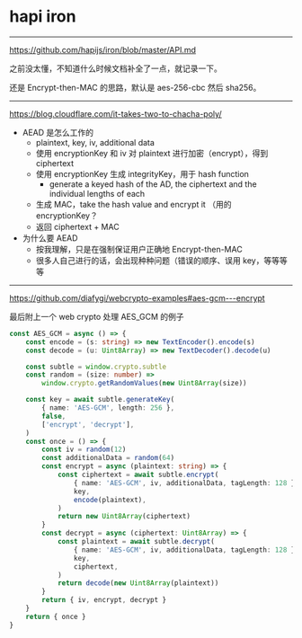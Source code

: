 # hapi iron

---

https://github.com/hapijs/iron/blob/master/API.md

之前没太懂，不知道什么时候文档补全了一点，就记录一下。

还是 Encrypt-then-MAC 的思路，默认是 aes-256-cbc 然后 sha256。

---

https://blog.cloudflare.com/it-takes-two-to-chacha-poly/

- AEAD 是怎么工作的
    - plaintext, key, iv, additional data
    - 使用 encryptionKey 和 iv 对 plaintext 进行加密（encrypt），得到 ciphertext
    - 使用 encryptionKey 生成 integrityKey，用于 hash function
        - generate a keyed hash of the AD, the ciphertext and the individual lengths of each
    - 生成 MAC，take the hash value and encrypt it （用的 encryptionKey？
    - 返回 ciphertext + MAC
- 为什么要 AEAD
    - 按我理解，只是在强制保证用户正确地 Encrypt-then-MAC
    - 很多人自己进行的话，会出现种种问题（错误的顺序、误用 key，等等等等

---

https://github.com/diafygi/webcrypto-examples#aes-gcm---encrypt

最后附上一个 web crypto 处理 AES_GCM 的例子

```typescript
const AES_GCM = async () => {
    const encode = (s: string) => new TextEncoder().encode(s)
    const decode = (u: Uint8Array) => new TextDecoder().decode(u)

    const subtle = window.crypto.subtle
    const random = (size: number) =>
        window.crypto.getRandomValues(new Uint8Array(size))

    const key = await subtle.generateKey(
        { name: 'AES-GCM', length: 256 },
        false,
        ['encrypt', 'decrypt'],
    )
    const once = () => {
        const iv = random(12)
        const additionalData = random(64)
        const encrypt = async (plaintext: string) => {
            const ciphertext = await subtle.encrypt(
                { name: 'AES-GCM', iv, additionalData, tagLength: 128 },
                key,
                encode(plaintext),
            )
            return new Uint8Array(ciphertext)
        }
        const decrypt = async (ciphertext: Uint8Array) => {
            const plaintext = await subtle.decrypt(
                { name: 'AES-GCM', iv, additionalData, tagLength: 128 },
                key,
                ciphertext,
            )
            return decode(new Uint8Array(plaintext))
        }
        return { iv, encrypt, decrypt }
    }
    return { once }
}
```

